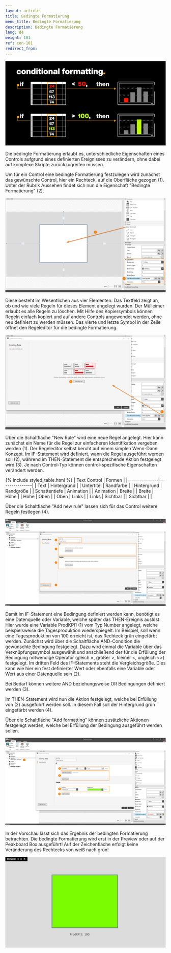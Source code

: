 ```yaml
---
layout: article
title: Bedingte Formatierung
menu_title: Bedingte Formatierung
description: Bedingte Formatierung
lang: de
weight: 101
ref: con-101
redirect_from:
---
```

![img00](/assets/images/Controls/ConditionalFormatting/img00.png)

Die bedingte Formatierung erlaubt es, unterschiedliche Eigenschaften eines Controls aufgrund eines definierten Ereignisses zu verändern, ohne dabei auf komplexe Skripte zurückzugreifen müssen.

Um für ein Control eine bedingte Formatierung festzulegen wird zunächst das gewünschte Control, hier ein Rechteck, auf die Oberfläche gezogen (1).
Unter der Rubrik Aussehen findet sich nun die Eigenschaft "Bedingte Formatierung" (2).

![img01](/assets/images/Controls/ConditionalFormatting/img01.png)

Diese besteht im Wesentlichen aus vier Elementen.
Das Textfeld zeigt an, ob und wie viele Regeln für dieses Element angelegt wurden.
Der Mülleimer erlaubt es alle Regeln zu löschen.
Mit Hilfe des Kopiersymbols können Regeln einfach kopiert und auf andere Controls angewendet werden, ohne neu definiert zu werden müssen.
Das vierte und letzte Symbol in der Zeile öffnet den Regeleditor für die bedingte Formatierung.

![img02](/assets/images/Controls/ConditionalFormatting/img02.png)

Über die Schaltfläche "New Rule" wird eine neue Regel angelegt.
Hier kann zunächst ein Name für die Regel zur einfacheren Identifikation vergeben werden (1).
Der Regeleditor selbst beruht auf einem simplen Wenn-Dann Konzept.
Im IF-Statement wird definiert, wann die Regel ausgeführt werden soll (2), während im THEN-Statement die entsprechende Aktion festgelegt wird (3).
Je nach Control-Typ können control-spezifische Eigenschaften verändert werden.
 
 {% include styled_table.html %}
| Text Control 	| Formen        |
|---------------|---------------|
| Text         	| Hintergrund	|
| Untertitel	| Randfarbe 	|
| Hintergrund  	| Randgröße 	|
| Schattentiefe | Animation 	|
| Animation  	| Breite 		|
| Breite  		| Höhe 			|
| Höhe 			| Oben 			|
| Oben  		| Links 		|
| Links  		| Sichtbar 		|
| Sichtbar  	|  			 	|


Über die Schaltfläche "Add new rule" lassen sich für das Control weitere Regeln festlegen (4).

![img03](/assets/images/Controls/ConditionalFormatting/img03.png)

Damit im IF-Statement eine Bedingung definiert werden kann, benötigt es eine Datenquelle oder Variable, welche später das THEN-Ereignis auslöst.
Hier wurde eine Variable ProdKPI1 (1) vom Typ Number angelegt, welche beispielsweise die Tagesproduktion wiederspiegelt.
Im Beispiel, soll wenn eine Tagesproduktion von 100 erreicht ist, das Rechteck grün eingefärbt werden.
Zunächst wird über die Schaltfläche AND-Condition die gewünschte Bedingung festgelegt.
Dazu wird einmal die Variable über das Verknüpfungssymbol ausgewählt und anschließend der für die Erfüllung der Bedingung notwendige Operator (gleich =, größer >, kleiner <, ungleich <>) festgelegt.
Im dritten Feld des IF-Statements steht die Vergleichsgröße.
Dies kann wie hier ein fest definierter Wert oder ebenfalls eine Variable oder Wert aus einer Datenquelle sein (2).

Bei Bedarf können weitere AND beziehungsweise OR Bedingungen definiert werden (3).

Im THEN-Statement wird nun die Aktion festgelegt, welche bei Erfüllung von (2) ausgeführt werden soll.
In diesem Fall soll der Hintergrund grün eingefärbt werden (4).

Über die Schaltfläche "Add formatting" können zusätzliche Aktionen festgelegt werden, welche bei Erfüllung der Bedingung ausgeführt werden sollen.

![img04](/assets/images/Controls/ConditionalFormatting/img04.png)

In der Vorschau lässt sich das Ergebnis der bedingten Formatierung betrachten.
Die bedingte Formatierung wird erst in der Preview oder auf der Peakboard Box ausgeführt!
Auf der Zeichenfläche erfolgt keine Veränderung des Rechtecks von weiß nach grün!

![img05](/assets/images/Controls/ConditionalFormatting/img05.png)
